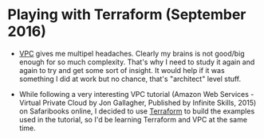 # Playing with Terraform (September 2016)

- [VPC](https://aws.amazon.com/vpc/) gives me multipel headaches. Clearly my brains is not good/big enough for so much complexity. 
That's why I need to study it again and again to try and get some sort of insight.
It would help if it was something I did at work but no chance, that's "architect" level stuff.

- While following a very interesting VPC tutorial (Amazon Web Services - Virtual Private Cloud by Jon Gallagher, Published by Infinite Skills, 2015) on Safaribooks online, I decided to use [Terraform](https://www.terraform.io/) to build the examples used in the tutorial, so I'd be learning Terraform and VPC at the same time.

